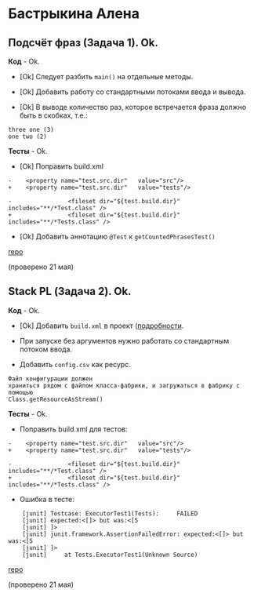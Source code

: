 # Бастрыкина Алена

## Подсчёт фраз (Задача 1). Ok.

**Код** - Ok.

- [Ok] Следует разбить `main()` на отдельные методы.

- [Ok] Добавить работу со стандартными потоками ввода и вывода.

- [Ok] В выводе количество раз, которое встречается фраза должно быть в скобках, т.е.:
```
three one (3) 
one two (2)
```

**Тесты** - Ok.

- [Ok] Поправить build.xml
```
-    <property name="test.src.dir"   value="src"/>
+    <property name="test.src.dir"   value="tests"/>

-                <fileset dir="${test.build.dir}" includes="**/*Test.class" />
+                <fileset dir="${test.build.dir}" includes="**/*Tests.class" />
```

- [Ok] Добавить аннотацию `@Test` к `getCountedPhrasesTest()`

[repo](https://bitbucket.org/bastrykina_oop/words)

(проверено 21 мая)

## Stack PL (Задача 2). Ok.

**Код** - Ok.

- [Ok] Добавить `build.xml` в проект ([подробности](/2018.java/task2/#ant-buildxml).

- При запуске без аргументов нужно работать со стандартным потоком ввода.

- Добавить `config.csv` как ресурс.
```
Файл конфигурации должен
храниться рядом с файлом класса-фабрики, и загружаться в фабрику с помощью
Class.getResourceAsStream()
```

**Тесты** - Ok.

- Поправить build.xml для тестов:
```
-    <property name="test.src.dir"   value="src"/>
+    <property name="test.src.dir"   value="tests"/>

-                <fileset dir="${test.build.dir}" includes="**/*Test.class" />
+                <fileset dir="${test.build.dir}" includes="**/*Tests.class" />
```

- Ошибка в тесте:
```
    [junit] Testcase: ExecutorTest1(Tests):     FAILED
    [junit] expected:<[]> but was:<[5
    [junit] ]>
    [junit] junit.framework.AssertionFailedError: expected:<[]> but was:<[5
    [junit] ]>
    [junit]     at Tests.ExecutorTest1(Unknown Source)
```

[repo](https://bitbucket.org/bastrykina_oop/stackpl)

(проверено 21 мая)
